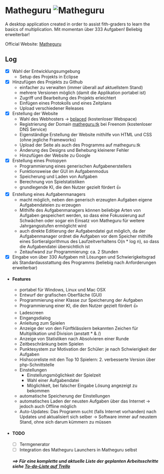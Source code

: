 # Matheguru ![Matheguru](http://matheguru.tk/matheguru_logo.png) <!-- 1613 Zeilen Code!!! -->
A desktop application created in order to assist fith-graders to learn the basics of multiplication.
Mit momentan über 333 Aufgaben! Beliebig erweiterbar!

Official Website: [Matheguru](http://matheguru.tk/)

## Log
- [x] Wahl der Entwicklungsumgebung
  - Setup des Projekts in Eclipse
- [x] Hinzufügen des Projekts zu Github <!-- 2 Stunden -->
  - einfacher zu verwalten (immer überall auf aktuellstem Stand)
  - mehrere Versionen möglich (damit die Applikation portabel ist)
  - Zugriff und Bearbeitung des Projekts erleichtert
  - Einfügen eines Protokolls und eines Zeitplans
  - Upload verschiedener Releases
- [x] Erstellung der Website <!-- 3 Stunden -->
  - Wahl des Webhosters -> [bplaced](http://www.bplaced.net/) (kostenloser Webspace) <!-- 0,5 Stunden -->
  - Registrierung der Domain [matheguru.tk](http://matheguru.tk/) bei Freenom (kostenloser DNS Service) <!-- 0,5 Stunden -->
  - Eigenständige Erstellung der Website mithilfe von HTML und CSS (ohne jegliche Frameworks) <!-- 1 Stunden -->
  - Upload der Seite als auch des Programms auf matheguru.tk <!-- 0 Stunden -->
  - Änderung des Designs und Behebung kleinerer Fehler <!-- 0,5 Stunden -->
  - Hinzufügen der Website zu Google <!-- 0,45 Stunden -->
- [x] Erstellung eines Protopyen <!-- 6 Stunden -->
  - Programmierung eines generischen Aufgabenerstellers
  - Funktionsweise der GUI im Aufgabenmodus
  - Speicherung und Laden von Aufgaben
  - Berechnung von Spielstatistiken
  - grundlegende KI, die den Nutzer gezielt fördert :+1:
- [x] Erstellung eines Aufgabenmanagers <!-- 2 Stunden -->
  - macht möglich, neben den generisch erzeugten Aufgaben eigene Aufgabendateien zu erzeugen
  - Mithilfe des Aufgabenmanagers können beliebige Arten von Aufgaben gespeichert werden, so dass eine Fokussierung auf Schwächen oder sogar ein Einsatz von Matheguru für weitere Jahrgangsstufen ermöglicht wird
  - auch direkte Editierung der Aufgabendatei gut möglich, da der Aufgabenmanager ordnet die Aufgaben vor dem Speicher mithilfe eines Sortieralgorithmus des Laufzeitverhaltens O(n \* log n), so dass die Aufgabendatei übersichtlich ist
  - Zeitaufwand zur Programmierung: ca. 2 Stunden
- [x] Eingabe von über 330 Aufgaben mit Lösungen und Schwierigkeitsgrad als Standardausstattung des Programms (beliebig nach Anforderungen erweiterbar)<!-- 3 Stunden -->
- #### Features <!-- des aktuellen Programms: 40 Stunden -->
  - portabel für Windows, Linux und Mac OSX 
  - Entwurf der grafischen Oberfläche (GUI) <!-- animierter Hintergrund, verschiedenen Screens mit Management-->
  - Programmierung einer Klasse zur Speicherung der Aufgaben
  - Programmierung einer KI, die den Nutzer gezielt fördert :+1:
  - Ladescreen
  - Eingangsdialog
  - Anleitung zum Spielen
  - Anzeige der von den Fünftklässlern bekannten Zeichen für Multiplikation und Division (anstatt * & /)
  - Anzeige von Statistiken nach Absolvieren einer Runde
  - Zeitbeschränkung beim Spielen
  - Punktesystem zur Motivation der Schüler: je nach Schwierigkeit der Aufgaben
  - Hishscoreliste mit den Top 10 Spielern: 2. verbesserte Version über php-Schnittstelle
  - Einstellungen
    - Einstellungsmöglichkeit der Spielzeit
    - Wahl einer Aufgabendatei
    - Möglichkeit, bei falscher Eingabe Lösung angezeigt zu bekommen
  - automatische Speicherung der Einstellungen
  - automatisches Laden der neusten Aufgaben über das Internet -> jedoch auch Offline möglich
  - Auto-Updates: Das Programm sucht (falls Internet vorhanden) nach Updates und aktualisiert sich selber -> Software immer auf neustem Stand, ohne sich darum kümmern zu müssen
- #### TODO
  - [ ] Termgenerator
  - [ ] Integration des Matheguru Launchers in Matheguru selbst

  ##### ==> Für eine komplette und aktuelle Liste der geplanten Arbeitsschritte siehe [To-do-Liste auf Trello](https://trello.com/b/rFxNzqG5)
